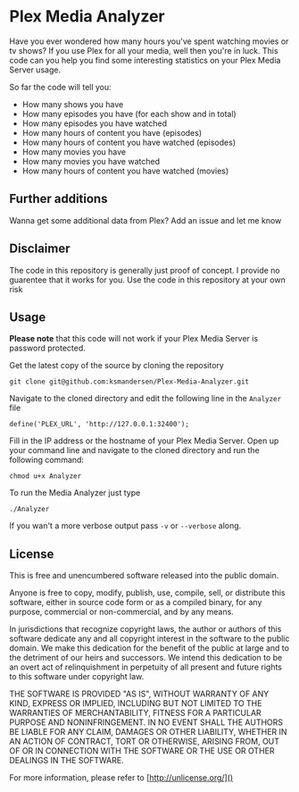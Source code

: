 # Plex Media Analyzer
Have you ever wondered how many hours you've spent watching movies or tv shows? If you use
Plex for all your media, well then you're in luck. This code can you help you find some 
interesting statistics on your Plex Media Server usage.

So far the code will tell you:

* How many shows you have
* How many episodes you have (for each show and in total)
* How many episodes you have watched
* How many hours of content you have (episodes)
* How many hours of content you have watched (episodes)
* How many movies you have
* How many movies you have watched
* How many hours of content you have watched (movies)

## Further additions
Wanna get some additional data from Plex? Add an issue and let me know

## Disclaimer
The code in this repository is generally just proof of concept.
I provide no guarentee that it works for you. Use the code in this repository at your own risk



## Usage
**Please note** that this code will not work if your Plex Media Server is password protected.

Get the latest copy of the source by cloning the repository

	git clone git@github.com:ksmandersen/Plex-Media-Analyzer.git
	
Navigate to the cloned directory and edit the following line in the ```Analyzer``` file

	define('PLEX_URL', 'http://127.0.0.1:32400');
	
Fill in the IP address or the hostname of your Plex Media Server.
Open up your command line and navigate to the cloned directory and run the following command:

	chmod u+x Analyzer
	
To run the Media Analyzer just type
	
	./Analyzer
	
If you wan't a more verbose output pass ```-v``` or ```--verbose``` along.

## License
This is free and unencumbered software released into the public domain.

Anyone is free to copy, modify, publish, use, compile, sell, or
distribute this software, either in source code form or as a compiled
binary, for any purpose, commercial or non-commercial, and by any
means.

In jurisdictions that recognize copyright laws, the author or authors
of this software dedicate any and all copyright interest in the
software to the public domain. We make this dedication for the benefit
of the public at large and to the detriment of our heirs and
successors. We intend this dedication to be an overt act of
relinquishment in perpetuity of all present and future rights to this
software under copyright law.

THE SOFTWARE IS PROVIDED "AS IS", WITHOUT WARRANTY OF ANY KIND,
EXPRESS OR IMPLIED, INCLUDING BUT NOT LIMITED TO THE WARRANTIES OF
MERCHANTABILITY, FITNESS FOR A PARTICULAR PURPOSE AND NONINFRINGEMENT.
IN NO EVENT SHALL THE AUTHORS BE LIABLE FOR ANY CLAIM, DAMAGES OR
OTHER LIABILITY, WHETHER IN AN ACTION OF CONTRACT, TORT OR OTHERWISE,
ARISING FROM, OUT OF OR IN CONNECTION WITH THE SOFTWARE OR THE USE OR
OTHER DEALINGS IN THE SOFTWARE.

For more information, please refer to [http://unlicense.org/]()